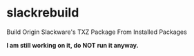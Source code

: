 # slackrebuild

Build Origin Slackware's TXZ Package From Installed Packages

**I am still working on it, do NOT run it anyway.**

